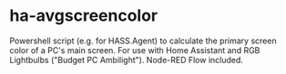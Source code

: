 # ha-avgscreencolor
Powershell script (e.g. for HASS.Agent) to calculate the primary screen color of a PC's main screen. 
For use with Home Assistant and RGB Lightbulbs ("Budget PC Ambilight"). 
Node-RED Flow included.

